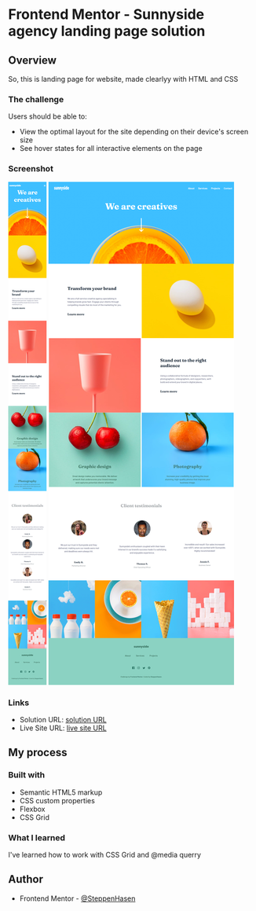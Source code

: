 # Frontend Mentor - Sunnyside agency landing page solution

## Overview
So, this is landing page for website, made clearlyy with HTML and CSS

### The challenge

Users should be able to:

- View the optimal layout for the site depending on their device's screen size
- See hover states for all interactive elements on the page

### Screenshot

![mobile](./screencapture-mobile.png)
![desktop](./screencapture.png)

### Links

- Solution URL: [solution URL](https://github.com/SteppenHasen/FrontEnd-Exercises/tree/main/sunnyside-agency-landing-page-main)
- Live Site URL: [live site URL](https://steppenhasen.github.io/FrontEnd-Exercises/sunnyside-agency-landing-page-main/index.html)

## My process

### Built with

- Semantic HTML5 markup
- CSS custom properties
- Flexbox
- CSS Grid

### What I learned

I've learned how to work with CSS Grid and @media querry

## Author
- Frontend Mentor - [@SteppenHasen](https://www.frontendmentor.io/profile/SteppenHasen)

